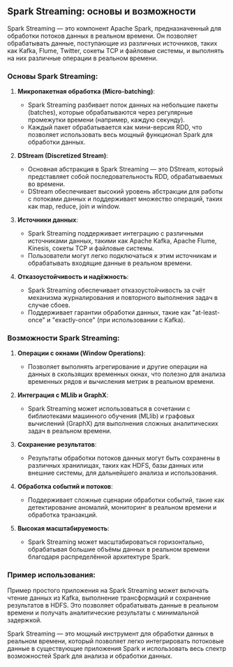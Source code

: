 ## Spark Streaming: основы и возможности

Spark Streaming — это компонент Apache Spark, предназначенный для обработки потоков данных в реальном времени. Он позволяет обрабатывать данные, поступающие из различных источников, таких как Kafka, Flume, Twitter, сокеты TCP и файловые системы, и выполнять на них различные операции в реальном времени.

### Основы Spark Streaming:

1. **Микропакетная обработка (Micro-batching)**:
   - Spark Streaming разбивает поток данных на небольшие пакеты (batches), которые обрабатываются через регулярные промежутки времени (например, каждую секунду).
   - Каждый пакет обрабатывается как мини-версия RDD, что позволяет использовать весь мощный функционал Spark для обработки данных.

2. **DStream (Discretized Stream)**:
   - Основная абстракция в Spark Streaming — это DStream, который представляет собой последовательность RDD, обрабатываемых во времени.
   - DStream обеспечивает высокий уровень абстракции для работы с потоками данных и поддерживает множество операций, таких как map, reduce, join и window.

3. **Источники данных**:
   - Spark Streaming поддерживает интеграцию с различными источниками данных, такими как Apache Kafka, Apache Flume, Kinesis, сокеты TCP и файловые системы.
   - Пользователи могут легко подключаться к этим источникам и обрабатывать входящие данные в реальном времени.

4. **Отказоустойчивость и надёжность**:
   - Spark Streaming обеспечивает отказоустойчивость за счёт механизма журналирования и повторного выполнения задач в случае сбоев.
   - Поддерживает гарантии обработки данных, такие как "at-least-once" и "exactly-once" (при использовании с Kafka).

### Возможности Spark Streaming:

1. **Операции с окнами (Window Operations)**:
   - Позволяет выполнять агрегирование и другие операции на данных в скользящих временных окнах, что полезно для анализа временных рядов и вычисления метрик в реальном времени.

2. **Интеграция с MLlib и GraphX**:
   - Spark Streaming может использоваться в сочетании с библиотеками машинного обучения (MLlib) и графовых вычислений (GraphX) для выполнения сложных аналитических задач в реальном времени.

3. **Сохранение результатов**:
   - Результаты обработки потоков данных могут быть сохранены в различных хранилищах, таких как HDFS, базы данных или внешние системы, для дальнейшего анализа и использования.

4. **Обработка событий и потоков**:
   - Поддерживает сложные сценарии обработки событий, такие как детектирование аномалий, мониторинг в реальном времени и обработка транзакций.

5. **Высокая масштабируемость**:
   - Spark Streaming может масштабироваться горизонтально, обрабатывая большие объёмы данных в реальном времени благодаря распределённой архитектуре Spark.

### Пример использования:

Пример простого приложения на Spark Streaming может включать чтение данных из Kafka, выполнение трансформаций и сохранение результатов в HDFS. Это позволяет обрабатывать данные в реальном времени и получать аналитические результаты с минимальной задержкой.

Spark Streaming — это мощный инструмент для обработки данных в реальном времени, который позволяет легко интегрировать потоковые данные в существующие приложения Spark и использовать весь спектр возможностей Spark для анализа и обработки данных.